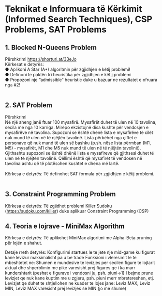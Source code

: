 # Teknikat e Informuara të Kërkimit (Informed Search Techniques), CSP Problems, SAT Problems
## 1. Blocked N-Queens Problem
Përshkrimi https://shorturl.at/33eJo
<br>
Kërkesat e detyrës:<br>
● Aplikoni A Star (A*) algoritmin për zgjidhjen e këtij problemi!<br>
● Definoni te paktën tri heuristika për zgjidhjen e këtij problemi<br>
● Propozoni nje “admissible” heuristic duke u bazuar ne rezultatet e ofruara nga #2!<br>
<br>
## 2. SAT Problem
Përshkrimi<br>
Në një aheng janë ftuar 100 mysafirë. Mysafirët duhet të ulen në 10 tavolina, secila me nga 10 karriga. Mirëpo ekzistojnë disa kushte për vendosjen e mysafirëve në tavolina. Supozoni se është dhënë lista e mysafirëve të cilët nuk mund të ulen në të njëjtën tavolinë. Lista përbëhet nga çiftet e personave që nuk mund të ulen së bashku (p.sh. nëse lista përmban (M1, M5) - mysafirët, M1 dhe M5 nuk mund të ulen në të njëjtën tavolinë). Gjithashtu supozoni se është dhënë lista e mysafireve që gjithsesi duhet të ulen në të njëjtën tavolinë. Qëllimi është që mysafirët të vendosen në tavolina ashtu që të plotësohen kushtet e dhëna më lartë.<br>
<br>
Kërkesa e detyrës: Të definohet SAT formula për zgjidhjen e këtij problemi.<br>
<br>
## 3. Constraint Programming Problem
Kërkesa e detyrës: Të zgjidhet problemi Killer Sudoku (https://sudoku.com/killer) duke aplikuar Constraint Programming (CSP)
## 4. Teoria e lojrave - MiniMax Algorithm 
Kërkesa e detyrës: Të aplikohet MiniMax algoritmi me Alpha-Beta pruning për lojën e shahut.

Detaje rreth detyrës:
Konfigurimi startues le te jete nje mid-game ku figurat kane levizur maksimalisht pa u be trade
Funksioni i vleresimit le te mbeshtetet ne: Shumen e mundesive te levizjes per secilen figure te lojtarit aktual dhe shperblimin me pike varesisht prej figures qe i ka marr kundershtarit (peshat e figurave i vendosni ju, psh. piuni->1)
I bejme prune levizjet qe nuk kane kuptim me u zgjeru, psh. piuni merr mbretereshen, etj.
Levizjet qe duhet te shtjellohen ne kuader te lojes jane: Leviz MAX, Leviz MIN, Leviz MAX varesisht prej levizjes se MIN (jo me shume)

